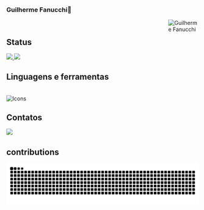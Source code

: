 ### Guilherme Fanucchi👋

<div>

<img align="right" height="80px" length= "200px" width="80px" alt="Guilherme Fanucchi" src="https://thumbs.dreamstime.com/b/hacker-cat-working-job-profession-illustration-generative-ai-274903061.jpg"/>

<div/>




<br>   
  
  ## Status
<div>
<a href="https://github.com/Guilherme-Fanucchi/github-readme-stats">
  <img height=150em src="https://github-readme-stats.vercel.app/api?username=Guilherme-Fanucchi&show_icons=true&theme=midnight-purple" />
</a>
<a href="https://github.com/Guilherme-Fanucchi/convoychat">
  <img height=150em length= 280em src="https://github-readme-stats.vercel.app/api/top-langs?username=Guilherme-Fanucchi&layout=compact&langs_count=8&theme=midnight-purple" />
</a>
</div>

## Linguagens e ferramentas
<div style="display: inline_block"><br>
<img alt="Icons" align="center" height="40" width="290" src="https://skillicons.dev/icons?i=vscode,py,java,git" />
  
  
</div>

##  Contatos
<div>
<a href="mailto:guilemosfa13@gmail.com"><img src="https://img.shields.io/badge/gmail-%23DD0031.svg?&style=for-the-badge&logo=gmail&logoColor=white"/></a>


</div>

## contributions
<div>
  
![snake gif](https://github.com/Guilherme-Fanucchi/Guilherme-Fanucchi/blob/output/github-contribution-grid-snake.svg)

</div>
